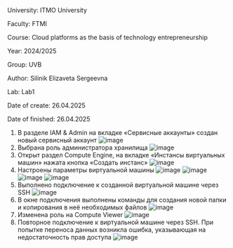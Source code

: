 University: ITMO University

Faculty: FTMI

Course: Cloud platforms as the basis of technology entrepreneurship

Year: 2024/2025

Group: UVB

Author: Silinik Elizaveta Sergeevna

Lab: Lab1

Date of create: 26.04.2025

Date of finished: 26.04.2025
1. В разделе IAM & Admin на вкладке «Сервисные аккаунты» создан новый сервисный аккаунт
![image](https://github.com/user-attachments/assets/d272b5ef-8739-4033-b300-7cd87f2a19e1)
2. Выбрана роль администратора хранилища
![image](https://github.com/user-attachments/assets/b3992bb9-232c-436f-8476-23427f142af8)
3. Открыт раздел Compute Engine, на вкладке «Инстансы виртуальных машин» нажата кнопка «Создать инстанс»
![image](https://github.com/user-attachments/assets/7cd07d61-5757-4604-9883-72eb41a5c92f)
4. Настроены параметры виртуальной машины
![image](https://github.com/user-attachments/assets/f5ed5041-82ca-4861-b9f7-1c6e6015d5ce)
![image](https://github.com/user-attachments/assets/d7328461-9d10-463e-b7a3-91695dc70f6b)
![image](https://github.com/user-attachments/assets/b4d1d0be-a0d4-44a9-bf84-3852248615b0)
![image](https://github.com/user-attachments/assets/561f858c-79cf-4b83-8d17-a7397272b829)
5. Выполнено подключение к созданной виртуальной машине через SSH
![image](https://github.com/user-attachments/assets/30b3ac10-a4c8-484d-800e-a9a37601c146)
6. В окне подключения выполнены команды для создания новой папки и копирования в неё необходимых файлов
![image](https://github.com/user-attachments/assets/3f8b2232-d1aa-4eda-9ad6-0e1c56fca378)
7. Изменена роль на Compute Viewer
![image](https://github.com/user-attachments/assets/857cb6b1-d729-42c7-956e-a5e68c261964)
8.  Повторное подключение к виртуальной машине через SSH. При попытке переноса данных возникла ошибка, указывающая на недостаточность прав доступа
![image](https://github.com/user-attachments/assets/d681473c-15c3-47e1-9052-f42872696bd2)
